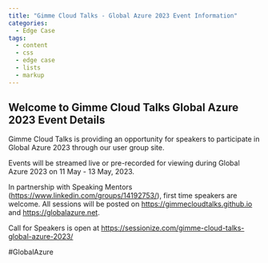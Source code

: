 ```yaml
---
title: "Gimme Cloud Talks - Global Azure 2023 Event Information"
categories:
  - Edge Case
tags:
  - content
  - css
  - edge case
  - lists
  - markup
---
```

<!-- Google tag (gtag.js) -->
<script async src="https://www.googletagmanager.com/gtag/js?id=G-VFFBW7ZJ04"></script>
<script>
  window.dataLayer = window.dataLayer || [];
  function gtag(){dataLayer.push(arguments);}
  gtag('js', new Date());

  gtag('config', 'G-VFFBW7ZJ04');
</script>

## Welcome to Gimme Cloud Talks Global Azure 2023 Event Details ##

Gimme Cloud Talks is providing an opportunity for speakers to participate in Global Azure 2023 through our user group site.  

Events will be streamed live or pre-recorded for viewing during Global Azure 2023 on 11 May - 13 May, 2023.  

In partnership with Speaking Mentors (<https://www.linkedin.com/groups/14192753/>), first time speakers are welcome. All sessions will be posted on <https://gimmecloudtalks.github.io> and <https://globalazure.net>.

Call for Speakers is open at <https://sessionize.com/gimme-cloud-talks-global-azure-2023/>

#GlobalAzure

